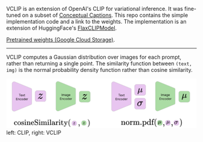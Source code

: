 VCLIP is an extension of OpenAI's CLIP for variational inference. It was fine-tuned on a subset of [Conceptual Captions](https://ai.google.com/research/ConceptualCaptions/). This repo contains the simple implementation code and a link to the weights. The implementation is an extension of HuggingFace's [FlaxCLIPModel](https://huggingface.co/transformers/model_doc/clip.html#flaxclipmodel).

[Pretrained weights (Google Cloud Storage)](https://storage.googleapis.com/noahtren-public/vclip.ckpt).

---

VCLIP computes a Gaussian distribution over images for each prompt, rather than returning a single point. The similarity function between `(text, img)` is the normal probability density function rather than cosine similarity.

![CLIP and VCLIP](/model-comparison.png)
left: CLIP, right: VCLIP
